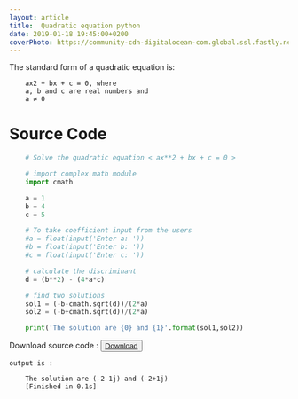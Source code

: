 ```yaml
---
layout: article
title:  Quadratic equation python
date: 2019-01-18 19:45:00+0200
coverPhoto: https://community-cdn-digitalocean-com.global.ssl.fastly.net/assets/tutorials/images/large/python.png?1511822742
---
```


The standard form of a quadratic equation is:


```text
	ax2 + bx + c = 0, where
	a, b and c are real numbers and
	a ≠ 0
```
# Source Code

```python
	# Solve the quadratic equation < ax**2 + bx + c = 0 >

	# import complex math module
	import cmath

	a = 1
	b = 4
	c = 5

	# To take coefficient input from the users
	#a = float(input('Enter a: ')) 
	#b = float(input('Enter b: ')) 
	#c = float(input('Enter c: ')) 

	# calculate the discriminant
	d = (b**2) - (4*a*c)

	# find two solutions
	sol1 = (-b-cmath.sqrt(d))/(2*a)
	sol2 = (-b+cmath.sqrt(d))/(2*a)

	print('The solution are {0} and {1}'.format(sol1,sol2))
```

<style type="text/css">
	<link rel="stylesheet" href="https://cdnjs.cloudflare.com/ajax/libs/font-awesome/4.7.0/css/font-awesome.min.css">

	.btn {
	  background-color: DodgerBlue;
	  border: none;
	  color: white;
	  padding: 12px 30px;
	  cursor: pointer;
	  font-size: 20px;
	}

	/* Darker background on mouse-over */
	.btn:hover {
	  background-color: RoyalBlue;
	}
</style>

Download source code : 
<button class="btn"><i class="fa fa-download"></i><a href="#">Download</a></button>

`output is :`

```text
	The solution are (-2-1j) and (-2+1j)
	[Finished in 0.1s]
```